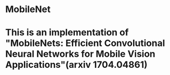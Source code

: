 # MobileNet
# This is an implementation of "MobileNets: Efficient Convolutional Neural Networks for Mobile Vision Applications"(arxiv 1704.04861)
